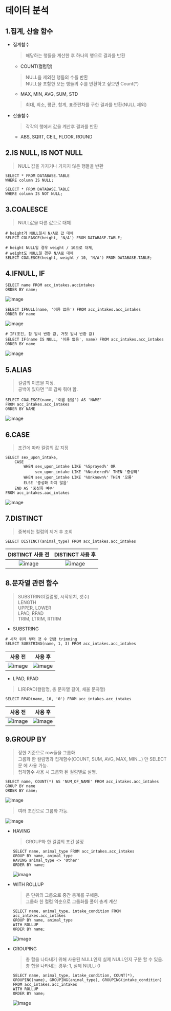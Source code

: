 # 데이터 분석

1.집계, 산술 함수
---
* 집계함수
    > 해당하는 행들을 계산한 후 하나의 행으로 결과를 반환
    * COUNT(컬럼명)
    > NULL을 제외한 행들의 수를 반환<br/>
      NULL을 포함한 모든 행들의 수를 반환하고 싶으면 Count(*)
    * MAX, MIN, AVG, SUM, STD
    > 최대, 최소, 평균, 합계, 표준편차를 구한 결과를 반환(NULL 제외)

* 산술함수
    > 각각의 행에서 값을 계산후 결과를 반환
    * ABS, SQRT, CEIL, FLOOR, ROUND
    
2.IS NULL, IS NOT NULL
---
> NULL 값을 가지거나 가지지 않은 행들을 반환
```mysql
SELECT * FROM DATABASE.TABLE
WHERE column IS NULL;
```
```mysql
SELECT * FROM DATABASE.TABLE
WHERE column IS NOT NULL;
```                        

3.COALESCE
---
> NULL값을 다른 값으로 대체
```mysql
# height가 NULL일시 N/A로 값 대체
SELECT COLEASCE(height, 'N/A') FROM DATABASE.TABLE;
``` 
```mysql
# height NULL일 경우 weight / 10으로 대체,
# weight도 NULL일 경우 N/A로 대체
SELECT COALESCE(height, weight / 10, 'N/A') FROM DATABASE.TABLE;
```              

4.IFNULL, IF
---           
```mysql
SELECT name FROM acc_intakes.accintakes
ORDER BY name;
```
![image](https://user-images.githubusercontent.com/35404137/101333206-b0b9bd80-38b9-11eb-8761-284d6622cf00.png)

```mysql
SELECT IFNULL(name, '이름 없음') FROM acc_intakes.acc_intakes
ORDER BY name
```
![image](https://user-images.githubusercontent.com/35404137/101333334-d6df5d80-38b9-11eb-95a2-3e58cf69f88e.png)

```mysql
# IF(조건, 참 일시 반환 값, 거짓 일시 반환 값)
SELECT IF(name IS NULL, '이름 없음', name) FROM acc_intakes.acc_intakes
ORDER BY name
```
![image](https://user-images.githubusercontent.com/35404137/101333334-d6df5d80-38b9-11eb-95a2-3e58cf69f88e.png)

5.ALIAS
---
>컬럼의 이름을 지정. <br/>
>공백이 있다면 ''로 감싸 줘야 함.

```mysql
SELECT COALESCE(name, '이름 없음') AS 'NAME'
FROM acc_intakes.acc_intakes
ORDER BY NAME
```
![image](https://user-images.githubusercontent.com/35404137/101335654-d5fbfb00-38bc-11eb-8d88-556b413640ed.png)

6.CASE
---
> 조건에 따라 컬럼의 값 지정

```mysql
SELECT sex_upon_intake,
    CASE
        WHEN sex_upon_intake LIKE '%Sprayed%' OR
             sex_upon_intake LIKE '%Neutered%' THEN '중성화'
        WHEN sex_upon_intake LIKE '%Unknown%' THEN '모름'
        ELSE '중성화 하지 않음'
    END AS '중성화 여부'
FROM acc_intakes.aac_intakes
```

![image](https://user-images.githubusercontent.com/35404137/101337413-f927aa00-38be-11eb-8c34-8ba57dd81e16.png)

7.DISTINCT
---
> 중복되는 컬럼의 제거 후 조회

```mysql
SELECT DISTINCT(animal_type) FROM acc_intakes.acc_intakes
```
DISTINCT 사용 전 | DISTINCT 사용 후
:-------------------------:|:-------------------------:
![image](https://user-images.githubusercontent.com/35404137/101338197-01ccb000-38c0-11eb-982c-6da7c157273c.png)  | ![image](https://user-images.githubusercontent.com/35404137/101338045-c9c56d00-38bf-11eb-86ce-c861f8801acb.png)

8.문자열 관련 함수
---
> SUBSTRING(컬럼명, 시작위치, 갯수) <br/>
> LENGTH <br/>
> UPPER, LOWER <br/>
> LPAD, RPAD <br/>
> TRIM, LTRIM, RTIRM

* SUBSTRING
```mysql
# 시작 위치 부터 갯 수 만큼 trimming
SELECT SUBSTRING(name, 1, 3) FROM acc_intakes.acc_intakes
```
사용 전 | 사용 후
:---:|:---:
![image](https://user-images.githubusercontent.com/35404137/101339201-72280100-38c1-11eb-8025-0408ced0475c.png) | ![image](https://user-images.githubusercontent.com/35404137/101339060-3b51eb00-38c1-11eb-89d4-3f39a00b1a9d.png)

* LPAD, RPAD
> L(R)PAD(컬럼명, 총 문자열 길이, 채울 문자열)
```mysql
SELECT RPAD(name, 10, '0') FROM acc_intakes.acc_intakes
```
사용 전 | 사용 후
:---:|:---:
![image](https://user-images.githubusercontent.com/35404137/101339201-72280100-38c1-11eb-8025-0408ced0475c.png) | ![image](https://user-images.githubusercontent.com/35404137/101343172-f16c0380-38c6-11eb-9202-8f4570f43110.png)

9.GROUP BY
---
> 정한 기준으로 row들을 그룹화 <br/>
> 그룹화 한 컬럼명과 집계함수(COUNT, SUM, AVG, MAX, MIN...) 만 SELECT문 에 사용 가능. <br/>
> 집계함수 사용 시 그룹화 된 컬럼별로 실행.
```mysql
SELECT name, COUNT(*) AS 'NUM_OF_NAME' FROM acc_intakes.acc_intakes
GROUP BY name
ORDER BY name;
```
![image](https://user-images.githubusercontent.com/35404137/101366861-d14d3c00-38e8-11eb-84bd-c2d7da8f8e67.png)

> 여러 조건으로 그룹화 가능. <br/>

![image](https://user-images.githubusercontent.com/35404137/101367560-a1eaff00-38e9-11eb-919e-d17809c3802b.png)

* HAVING
    > GROUP화 한 컬럼의 조건 설정
    ```mysql
    SELECT name, animal_type FROM acc_intakes.acc_intakes
    GROUP BY name, animal_type
    HAVING animal_type <> 'Other'
    ORDER BY name;
    ```
  
  ![image](https://user-images.githubusercontent.com/35404137/101368329-5a18a780-38ea-11eb-8cd9-382da03b10e2.png)

* WITH ROLLUP
    > 큰 단위의 그룹으로 중간 총계를 구해줌. <br/>
    > 그룹화 한 컬럼 역순으로 그룹화를 풀어 총계 계산 <br/>
    ```mysql
    SELECT name, animal_type, intake_condition FROM acc_intakes.acc_intakes
    GROUP BY name, animal_type
    WITH ROLLUP
    ORDER BY name;
    ```
  ![image](https://user-images.githubusercontent.com/35404137/101369732-fd1df100-38eb-11eb-802e-52f4bd1bcd91.png)

* GROUPING
    > 총 합을 나타내기 위해 사용된 NULL인지 실제 NULL인지 구분 할 수 있음. <br/>
    > 총 합을 나타내는 경우: 1, 실제 NULL: 0
    
    ```mysql
    SELECT name, animal_type, intake_condition, COUNT(*),
    GROUPING(name), GROUPING(animal_type), GROUPING(intake_condition)
    FROM acc_intakes.acc_intakes
    WITH ROLLUP
    ORDER BY name;
    ```
  
    ![image](https://user-images.githubusercontent.com/35404137/101371249-deb8f500-38ed-11eb-9f03-707e53eb99ae.png)
